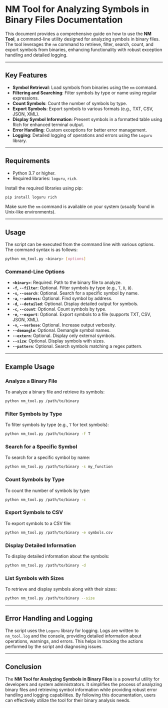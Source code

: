 # NM Tool for Analyzing Symbols in Binary Files Documentation

This document provides a comprehensive guide on how to use the **NM Tool**, a command-line utility designed for analyzing symbols in binary files. The tool leverages the `nm` command to retrieve, filter, search, count, and export symbols from binaries, enhancing functionality with robust exception handling and detailed logging.

---

## Key Features

- **Symbol Retrieval**: Load symbols from binaries using the `nm` command.
- **Filtering and Searching**: Filter symbols by type or name using regular expressions.
- **Count Symbols**: Count the number of symbols by type.
- **Export Symbols**: Export symbols to various formats (e.g., TXT, CSV, JSON, XML).
- **Display Symbol Information**: Present symbols in a formatted table using Rich for enhanced terminal output.
- **Error Handling**: Custom exceptions for better error management.
- **Logging**: Detailed logging of operations and errors using the `Loguru` library.

---

## Requirements

- Python 3.7 or higher.
- Required libraries: `loguru`, `rich`.

Install the required libraries using pip:

```bash
pip install loguru rich
```

Make sure the `nm` command is available on your system (usually found in Unix-like environments).

---

## Usage

The script can be executed from the command line with various options. The command syntax is as follows:

```bash
python nm_tool.py <binary> [options]
```

### Command-Line Options

- **`<binary>`**: Required. Path to the binary file to analyze.
- **`-f`, `--filter`**: Optional. Filter symbols by type (e.g., `T`, `D`, `B`).
- **`-s`, `--search`**: Optional. Search for a specific symbol by name.
- **`-a`, `--address`**: Optional. Find symbol by address.
- **`-d`, `--detailed`**: Optional. Display detailed output for symbols.
- **`-c`, `--count`**: Optional. Count symbols by type.
- **`-e`, `--export`**: Optional. Export symbols to a file (supports TXT, CSV, JSON, XML).
- **`-v`, `--verbose`**: Optional. Increase output verbosity.
- **`--demangle`**: Optional. Demangle symbol names.
- **`--extern`**: Optional. Display only external symbols.
- **`--size`**: Optional. Display symbols with sizes.
- **`--pattern`**: Optional. Search symbols matching a regex pattern.

---

## Example Usage

### Analyze a Binary File

To analyze a binary file and retrieve its symbols:

```bash
python nm_tool.py /path/to/binary
```

### Filter Symbols by Type

To filter symbols by type (e.g., `T` for text symbols):

```bash
python nm_tool.py /path/to/binary -f T
```

### Search for a Specific Symbol

To search for a specific symbol by name:

```bash
python nm_tool.py /path/to/binary -s my_function
```

### Count Symbols by Type

To count the number of symbols by type:

```bash
python nm_tool.py /path/to/binary -c
```

### Export Symbols to CSV

To export symbols to a CSV file:

```bash
python nm_tool.py /path/to/binary -e symbols.csv
```

### Display Detailed Information

To display detailed information about the symbols:

```bash
python nm_tool.py /path/to/binary -d
```

### List Symbols with Sizes

To retrieve and display symbols along with their sizes:

```bash
python nm_tool.py /path/to/binary --size
```

---

## Error Handling and Logging

The script uses the `Loguru` library for logging. Logs are written to `nm_tool.log` and the console, providing detailed information about operations, warnings, and errors. This helps in tracking the actions performed by the script and diagnosing issues.

---

## Conclusion

The **NM Tool for Analyzing Symbols in Binary Files** is a powerful utility for developers and system administrators. It simplifies the process of analyzing binary files and retrieving symbol information while providing robust error handling and logging capabilities. By following this documentation, users can effectively utilize the tool for their binary analysis needs.
